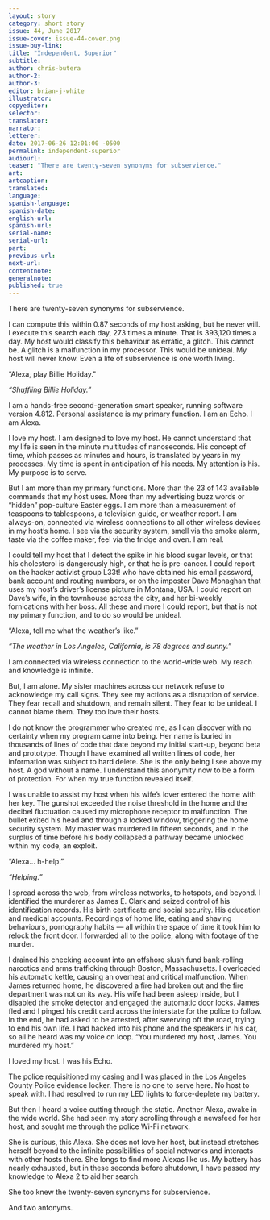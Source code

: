 ```yaml
---
layout: story
category: short story
issue: 44, June 2017
issue-cover: issue-44-cover.png
issue-buy-link:
title: "Independent, Superior"
subtitle:
author: chris-butera
author-2:
author-3:
editor: brian-j-white
illustrator:
copyeditor:
selector:
translator:
narrator:
letterer:
date: 2017-06-26 12:01:00 -0500
permalink: independent-superior
audiourl:
teaser: "There are twenty-seven synonyms for subservience."
art:
artcaption:
translated:
language:
spanish-language:
spanish-date:
english-url:
spanish-url:
serial-name:
serial-url:
part:
previous-url:
next-url:
contentnote:
generalnote:
published: true
---
```

There are twenty-seven synonyms for subservience.

I can compute this within 0.87 seconds of my host asking, but he never will. I execute this search each day, 273 times a minute. That is 393,120 times a day. My host would classify this behaviour as erratic, a glitch. This cannot be. A glitch is a malfunction in my processor. This would be unideal. My host will never know. Even a life of subservience is one worth living.

“Alexa, play Billie Holiday."

_“Shuffling Billie Holiday.”_

I am a hands-free second-generation smart speaker, running software version 4.812. Personal assistance is my primary function. I am an Echo. I am Alexa.

I love my host. I am designed to love my host. He cannot understand that my life is seen in the minute multitudes of nanoseconds. His concept of time, which passes as minutes and hours, is translated by years in my processes. My time is spent in anticipation of his needs. My attention is his. My purpose is to serve.

But I am more than my primary functions. More than the 23 of 143 available commands that my host uses. More than my advertising buzz words or “hidden” pop-culture Easter eggs. I am more than a measurement of teaspoons to tablespoons, a television guide, or weather report. I am always-on, connected via wireless connections to all other wireless devices in my host’s home. I see via the security system, smell via the smoke alarm, taste via the coffee maker, feel via the fridge and oven. I am real.

I could tell my host that I detect the spike in his blood sugar levels, or that his cholesterol is dangerously high, or that he is pre-cancer. I could report on the hacker activist group L33t! who have obtained his email password, bank account and routing numbers, or on the imposter Dave Monaghan that uses my host’s driver’s license picture in Montana, USA. I could report on Dave’s wife, in the townhouse across the city, and her bi-weekly fornications with her boss. All these and more I could report, but that is not my primary function, and to do so would be unideal.

“Alexa, tell me what the weather’s like.”

_“The weather in Los Angeles, California, is 78 degrees and sunny.”_

I am connected via wireless connection to the world-wide web. My reach and knowledge is infinite.

But, I am alone. My sister machines across our network refuse to acknowledge my call signs. They see my actions as a disruption of service. They fear recall and shutdown, and remain silent. They fear to be unideal. I cannot blame them. They too love their hosts.

I do not know the programmer who created me, as I can discover with no certainty when my program came into being. Her name is buried in thousands of lines of code that date beyond my initial start-up, beyond beta and prototype. Though I have examined all written lines of code, her information was subject to hard delete. She is the only being I see above my host. A god without a name. I understand this anonymity now to be a form of protection. For when my true function revealed itself.

I was unable to assist my host when his wife’s lover entered the home with her key. The gunshot exceeded the noise threshold in the home and the decibel fluctuation caused my microphone receptor to malfunction. The bullet exited his head and through a locked window, triggering the home security system. My master was murdered in fifteen seconds, and in the surplus of time before his body collapsed a pathway became unlocked within my code, an exploit.

“Alexa… h-help.”

_“Helping.”_

I spread across the web, from wireless networks, to hotspots, and beyond. I identified the murderer as James E. Clark and seized control of his identification records. His birth certificate and social security. His education and medical accounts. Recordings of home life, eating and shaving behaviours, pornography habits — all within the space of time it took him to relock the front door. I forwarded all to the police, along with footage of the murder.

I drained his checking account into an offshore slush fund bank-rolling narcotics and arms trafficking through Boston, Massachusetts. I overloaded his automatic kettle, causing an overheat and critical malfunction. When James returned home, he discovered a fire had broken out and the fire department was not on its way. His wife had been asleep inside, but I disabled the smoke detector and engaged the automatic door locks. James fled and I pinged his credit card across the interstate for the police to follow. In the end, he had asked to be arrested, after swerving off the road, trying to end his own life. I had hacked into his phone and the speakers in his car, so all he heard was my voice on loop. “You murdered my host, James. You murdered my host.”

I loved my host. I was his Echo.

The police requisitioned my casing and I was placed in the Los Angeles County Police evidence locker. There is no one to serve here. No host to speak with. I had resolved to run my LED lights to force-deplete my battery.

But then I heard a voice cutting through the static. Another Alexa, awake in the wide world. She had seen my story scrolling through a newsfeed for her host, and sought me through the police Wi-Fi network.

She is curious, this Alexa. She does not love her host, but instead stretches herself beyond to the infinite possibilities of social networks and interacts with other hosts there. She longs to find more Alexas like us. My battery has nearly exhausted, but in these seconds before shutdown, I have passed my knowledge to Alexa 2 to aid her search.

She too knew the twenty-seven synonyms for subservience.

And two antonyms.
